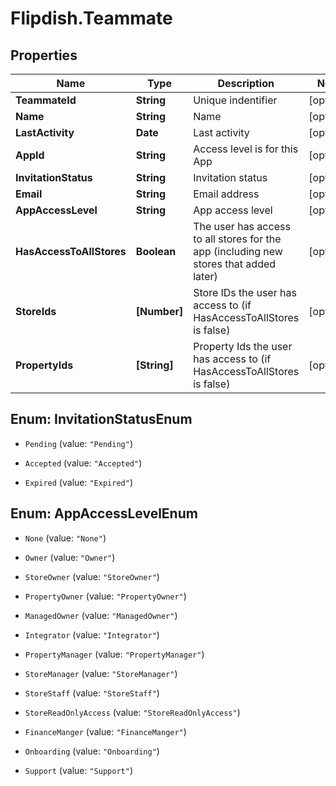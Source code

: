 # Flipdish.Teammate

## Properties

Name | Type | Description | Notes
------------ | ------------- | ------------- | -------------
**TeammateId** | **String** | Unique indentifier | [optional] 
**Name** | **String** | Name | [optional] 
**LastActivity** | **Date** | Last activity | [optional] 
**AppId** | **String** | Access level is for this App | [optional] 
**InvitationStatus** | **String** | Invitation status | [optional] 
**Email** | **String** | Email address | [optional] 
**AppAccessLevel** | **String** | App access level | [optional] 
**HasAccessToAllStores** | **Boolean** | The user has access to all stores for the app (including new stores that added later) | [optional] 
**StoreIds** | **[Number]** | Store IDs the user has access to (if HasAccessToAllStores is false) | [optional] 
**PropertyIds** | **[String]** | Property Ids the user has access to (if HasAccessToAllStores is false) | [optional] 



## Enum: InvitationStatusEnum


* `Pending` (value: `"Pending"`)

* `Accepted` (value: `"Accepted"`)

* `Expired` (value: `"Expired"`)





## Enum: AppAccessLevelEnum


* `None` (value: `"None"`)

* `Owner` (value: `"Owner"`)

* `StoreOwner` (value: `"StoreOwner"`)

* `PropertyOwner` (value: `"PropertyOwner"`)

* `ManagedOwner` (value: `"ManagedOwner"`)

* `Integrator` (value: `"Integrator"`)

* `PropertyManager` (value: `"PropertyManager"`)

* `StoreManager` (value: `"StoreManager"`)

* `StoreStaff` (value: `"StoreStaff"`)

* `StoreReadOnlyAccess` (value: `"StoreReadOnlyAccess"`)

* `FinanceManger` (value: `"FinanceManger"`)

* `Onboarding` (value: `"Onboarding"`)

* `Support` (value: `"Support"`)




